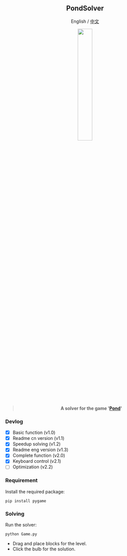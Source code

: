 <!--
 * @Author: Guoxin Wang
 * @Date: 2024-09-17 11:29:44
 * @LastEditors: Guoxin Wang
 * @LastEditTime: 2024-09-26 15:40:58
 * @FilePath: /PondSolver/README_EN.md
 * @Description:
 *
 * Copyright (c) 2024 by Guoxin Wang, All Rights Reserved.
-->

<div align="center">

## PondSolver

English / [中文](README.md)

<p align="center">
  <img src="https://github.com/user-attachments/assets/e5b71922-b4d4-4cf4-a984-f51cef8ca73a" width="30%">
</p>

> **A solver for the game '[Pond](https://apps.apple.com/us/app/pond-save-the-little-carp/id1090426612)'**

</div>

### Devlog

- [x] Basic function (v1.0)
- [x] Readme cn version (v1.1)
- [x] Speedup solving (v1.2)
- [x] Readme eng version (v1.3)
- [x] Complete function (v2.0)
- [x] Keyboard control (v2.1)
- [ ] Optimization (v2.2)

### Requirement

Install the required package:

```
pip install pygame
```

### Solving

Run the solver:

```
python Game.py
```

- Drag and place blocks for the level.
- Click the bulb for the solution.
